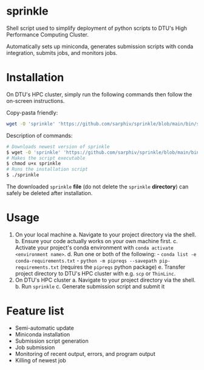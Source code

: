 # sprinkle
Shell script used to simplify deployment of python scripts to DTU's High Performance Computing Cluster. 

Automatically sets up miniconda, generates submission scripts with conda integration, submits jobs, and monitors jobs. 


# Installation
On DTU's HPC cluster, simply run the following commands then follow the on-screen instructions.

Copy-pasta friendly:
```bash
wget -O 'sprinkle' 'https://github.com/sarphiv/sprinkle/blob/main/bin/sprinkle' && chmod u+x sprinkle && ./sprinkle
```

Description of commands:
```bash
# Downloads newest version of sprinkle
$ wget -O 'sprinkle' 'https://github.com/sarphiv/sprinkle/blob/main/bin/sprinkle'
# Makes the script executable
$ chmod u+x sprinkle
# Runs the installation script
$ ./sprinkle
```

The downloaded `sprinkle` **file** (do not delete the `sprinkle` **directory**) can safely be deleted after installation.


# Usage
1. On your local machine
    a. Navigate to your project directory via the shell.
    b. Ensure your code actually works on your own machine first.
    c. Activate your project's conda environment with `conda activate <environment name>`.
    d. Run one or both of the following:
        - `conda list -e conda-requirements.txt`
        - `python -m pipreqs --savepath pip-requirements.txt` (requires the `pipreqs` python package)
    e. Transfer project directory to DTU's HPC cluster with e.g. `scp` or `ThinLinc`. 
2. On DTU's HPC cluster
    a. Navigate to your project directory via the shell.
    b. Run `sprinkle`
    c. Generate submission script and submit it


# Feature list
- Semi-automatic update
- Miniconda installation
- Submission script generation
- Job submission
- Monitoring of recent output, errors, and program output
- Killing of newest job
